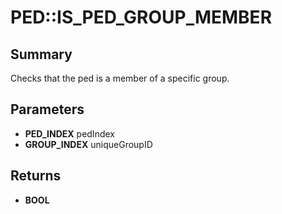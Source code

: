 # PED::IS_PED_GROUP_MEMBER

## Summary
Checks that the ped is a member of a specific group.

## Parameters
* **PED_INDEX** pedIndex
* **GROUP_INDEX** uniqueGroupID

## Returns
* **BOOL**